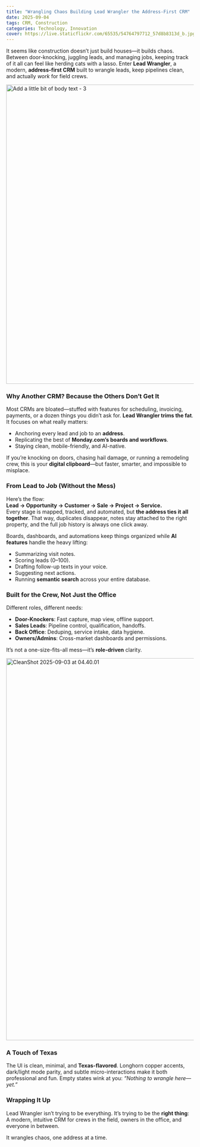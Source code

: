 ```yaml
---
title: "Wrangling Chaos Building Lead Wrangler the Address-First CRM"
date: 2025-09-04
tags: CRM, Construction
categories: Technology, Innovation
cover: https://live.staticflickr.com/65535/54764797712_57d8b8313d_b.jpg
---
```


It seems like construction doesn’t just build houses—it builds chaos. Between door-knocking, juggling leads, and managing jobs, keeping track of it all can feel like herding cats with a lasso. Enter **Lead Wrangler**, a modern, **address-first CRM** built to wrangle leads, keep pipelines clean, and actually *work* for field crews.  

<a data-flickr-embed="true" href="https://www.flickr.com/photos/198676341@N04/54764797712/in/dateposted-public/" title="Add a little bit of body text - 3"><img src="https://live.staticflickr.com/65535/54764797712_57d8b8313d_b.jpg" width="1024" height="802" alt="Add a little bit of body text - 3"/></a><script async src="//embedr.flickr.com/assets/client-code.js" charset="utf-8"></script>

### Why Another CRM? Because the Others Don’t Get It

Most CRMs are bloated—stuffed with features for scheduling, invoicing, payments, or a dozen things you didn’t ask for. **Lead Wrangler trims the fat**. It focuses on what really matters:  
- Anchoring every lead and job to an **address**.  
- Replicating the best of **Monday.com’s boards and workflows**.  
- Staying clean, mobile-friendly, and AI-native.  

If you’re knocking on doors, chasing hail damage, or running a remodeling crew, this is your **digital clipboard**—but faster, smarter, and impossible to misplace.  

### From Lead to Job (Without the Mess)

Here’s the flow:  
**Lead → Opportunity → Customer → Sale → Project → Service.**  
Every stage is mapped, tracked, and automated, but **the address ties it all together**. That way, duplicates disappear, notes stay attached to the right property, and the full job history is always one click away.  

Boards, dashboards, and automations keep things organized while **AI features** handle the heavy lifting:  
- Summarizing visit notes.  
- Scoring leads (0–100).  
- Drafting follow-up texts in your voice.  
- Suggesting next actions.  
- Running **semantic search** across your entire database.  

### Built for the Crew, Not Just the Office

Different roles, different needs:  
- **Door-Knockers**: Fast capture, map view, offline support.  
- **Sales Leads**: Pipeline control, qualification, handoffs.  
- **Back Office**: Deduping, service intake, data hygiene.  
- **Owners/Admins**: Cross-market dashboards and permissions.  

It’s not a one-size-fits-all mess—it’s **role-driven** clarity.  

<a data-flickr-embed="true" href="https://www.flickr.com/photos/198676341@N04/54765874404/in/dateposted-public/" title="CleanShot 2025-09-03 at 04.40.01"><img src="https://live.staticflickr.com/65535/54765874404_032bc4f5d4_b.jpg" width="950" height="1024" alt="CleanShot 2025-09-03 at 04.40.01"/></a><script async src="//embedr.flickr.com/assets/client-code.js" charset="utf-8"></script>

### A Touch of Texas

The UI is clean, minimal, and **Texas-flavored**. Longhorn copper accents, dark/light mode parity, and subtle micro-interactions make it both professional and fun. Empty states wink at you: *“Nothing to wrangle here—yet.”*  

### Wrapping It Up

Lead Wrangler isn’t trying to be everything. It’s trying to be the **right thing**:  
A modern, intuitive CRM for crews in the field, owners in the office, and everyone in between.  

It wrangles chaos, one address at a time.  

